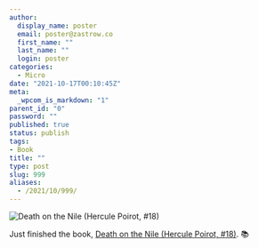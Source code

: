 ```yaml
---
author:
  display_name: poster
  email: poster@zastrow.co
  first_name: ""
  last_name: ""
  login: poster
categories:
  - Micro
date: "2021-10-17T00:10:45Z"
meta:
  _wpcom_is_markdown: "1"
parent_id: "0"
password: ""
published: true
status: publish
tags:
- Book
title: ""
type: post
slug: 999
aliases:
  - /2021/10/999/
---
```

<p><img src="https://i.gr-assets.com/images/S/compressed.photo.goodreads.com/books/1486837149l/131359._SY475_.jpg" alt="Death on the Nile (Hercule Poirot, #18)" /></p>
<p>Just finished the book, <a href="https://www.goodreads.com/review/show/4052157622?utm_medium=api&amp;utm_source=rss">Death on the Nile (Hercule Poirot, #18)</a>. 📚</p>
